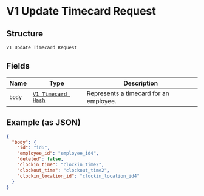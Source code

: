 
# V1 Update Timecard Request

## Structure

`V1 Update Timecard Request`

## Fields

| Name | Type | Description |
|  --- | --- | --- |
| `body` | [`V1 Timecard Hash`](/doc/models/v1-timecard.md) | Represents a timecard for an employee. |

## Example (as JSON)

```json
{
  "body": {
    "id": "id6",
    "employee_id": "employee_id4",
    "deleted": false,
    "clockin_time": "clockin_time2",
    "clockout_time": "clockout_time2",
    "clockin_location_id": "clockin_location_id4"
  }
}
```

